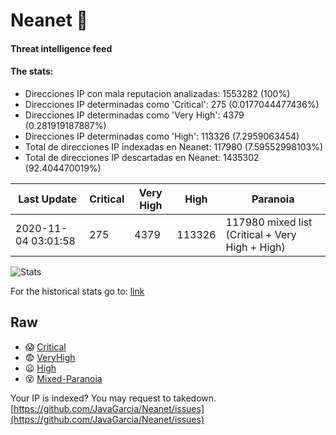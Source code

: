 # Neanet :hocho:
#### Threat intelligence feed
#### The stats:

- Direcciones IP con mala reputacion analizadas: 1553282 (100%)
- Direcciones IP determinadas como 'Critical':  275 (0.0177044477436%)
- Direcciones IP determinadas como 'Very High':  4379 (0.281919187887%)
- Direcciones IP determinadas como 'High':  113326 (7.2959063454)
- Total de direcciones IP indexadas en Neanet:  117980 (7.59552998103%)
- Total de direcciones IP descartadas en Neanet:  1435302 (92.404470019%)

| Last Update | Critical | Very High | High | Paranoia |
| --- | --- | --- | --- | --- |
| 2020-11-04 03:01:58 | 275 | 4379 | 113326 | 117980 mixed list (Critical + Very High + High)|

![Stats](https://docs.google.com/spreadsheets/d/e/2PACX-1vSnaNMIXVabIpDJjufMlzH7poXnshF3mgd8Is1g9ytUEzVsP5my4Trn8f-xkoLLQ38xpL3HtmUexLo6/pubchart?oid=501124687&format=image)

For the historical stats go to: [link](/stats.csv)
## Raw
- :scream: [Critical](https://raw.githubusercontent.com/JavaGarcia/Neanet/master/blacklists/neanet_critical.txt)
- :fearful: [VeryHigh](https://raw.githubusercontent.com/JavaGarcia/Neanet/master/blacklists/neanet_veryHigh.txtt)
- :frowning: [High](https://raw.githubusercontent.com/JavaGarcia/Neanet/master/blacklists/neanet_high.txt)
- :dizzy_face: [Mixed-Paranoia](https://raw.githubusercontent.com/JavaGarcia/Neanet/master/blacklists/neanet_all.txt)


Your IP is indexed? You may request to takedown. [https://github.com/JavaGarcia/Neanet/issues](https://github.com/JavaGarcia/Neanet/issues)































































































































































































































































































































































































































































































































































































































































































































































































































































































































































































































































































































































































































































































































































































































































































































































































































































































































































































































































































































































